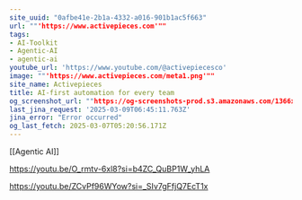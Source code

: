 ```yaml
---
site_uuid: "0afbe41e-2b1a-4332-a016-901b1ac5f663"
url: ""'https://www.activepieces.com'""
tags:
- AI-Toolkit
- Agentic-AI
- agentic-ai
youtube_url: 'https://www.youtube.com/@activepiecesco'
image: ""'https://www.activepieces.com/meta1.png'""
site_name: Activepieces
title: AI-first automation for every team
og_screenshot_url: ""https://og-screenshots-prod.s3.amazonaws.com/1366x768/80/false/2c0e8fad4caa3532f8f3fc771cd1b8c9c00032163d8f8f18ab9155f083d53d6e.jpeg""
last_jina_request: '2025-03-09T06:45:11.763Z'
jina_error: "Error occurred"
og_last_fetch: 2025-03-07T05:20:56.171Z
---
```

[[Agentic AI]]

https://youtu.be/O_rmtv-6xl8?si=b4ZC_QuBP1W_yhLA

https://youtu.be/ZCvPf96WYow?si=_SIv7gFfjQ7EcT1x
